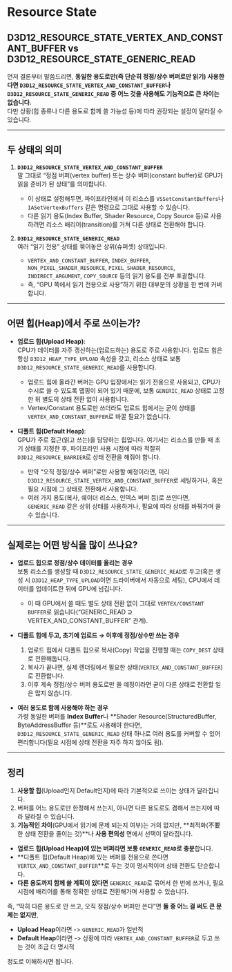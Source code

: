 # Resource State

## D3D12_RESOURCE_STATE_VERTEX_AND_CONSTANT_BUFFER vs D3D12_RESOURCE_STATE_GENERIC_READ
먼저 결론부터 말씀드리면, **동일한 용도로만(즉 단순히 정점/상수 버퍼로만 읽기) 사용한다면 `D3D12_RESOURCE_STATE_VERTEX_AND_CONSTANT_BUFFER`나 `D3D12_RESOURCE_STATE_GENERIC_READ` 중 어느 것을 사용해도 기능적으로 큰 차이는 없습니다.**  
다만 상황(힙 종류나 다른 용도로 함께 쓸 가능성 등)에 따라 권장되는 설정이 달라질 수 있습니다.

---

## 두 상태의 의미

1. **`D3D12_RESOURCE_STATE_VERTEX_AND_CONSTANT_BUFFER`**  
   말 그대로 “정점 버퍼(vertex buffer) 또는 상수 버퍼(constant buffer)로 GPU가 읽을 준비가 된 상태”를 의미합니다.  
   - 이 상태로 설정해두면, 파이프라인에서 이 리소스를 `VSSetConstantBuffers`나 `IASetVertexBuffers` 같은 명령으로 그대로 사용할 수 있습니다.  
   - 다른 읽기 용도(Index Buffer, Shader Resource, Copy Source 등)로 사용하려면 리소스 배리어(transition)를 거쳐 다른 상태로 전환해야 합니다.

2. **`D3D12_RESOURCE_STATE_GENERIC_READ`**  
   여러 “읽기 전용” 상태를 묶어놓은 상위(슈퍼셋) 상태입니다.  
   - `VERTEX_AND_CONSTANT_BUFFER`, `INDEX_BUFFER`, `NON_PIXEL_SHADER_RESOURCE`, `PIXEL_SHADER_RESOURCE`, `INDIRECT_ARGUMENT`, `COPY_SOURCE` 등의 읽기 용도를 전부 포괄합니다.  
   - 즉, “GPU 쪽에서 읽기 전용으로 사용”하기 위한 대부분의 상황을 한 번에 커버합니다.

---

## 어떤 힙(Heap)에서 주로 쓰이는가?

- **업로드 힙(Upload Heap)**:  
  CPU가 데이터를 자주 갱신하는(업로드하는) 용도로 주로 사용합니다. 업로드 힙은 항상 `D3D12_HEAP_TYPE_UPLOAD` 속성을 갖고, 리소스 상태로 보통 `D3D12_RESOURCE_STATE_GENERIC_READ`를 사용합니다.  
  - 업로드 힙에 올라간 버퍼는 GPU 입장에서는 읽기 전용으로 사용되고, CPU가 수시로 쓸 수 있도록 맵핑이 되어 있기 때문에, 보통 `GENERIC_READ` 상태로 고정한 뒤 별도의 상태 전환 없이 사용합니다.  
  - Vertex/Constant 용도로만 쓰더라도 업로드 힙에서는 굳이 상태를 `VERTEX_AND_CONSTANT_BUFFER`로 바꿀 필요가 없습니다.

- **디폴트 힙(Default Heap)**:  
  GPU가 주로 접근(읽고 쓰는)을 담당하는 힙입니다. 여기서는 리소스를 만들 때 초기 상태를 지정한 후, 파이프라인 사용 시점에 따라 적절히 `D3D12_RESOURCE_BARRIER`로 상태 전환을 해줘야 합니다.  
  - 만약 “오직 정점/상수 버퍼”로만 사용할 예정이라면, 미리 `D3D12_RESOURCE_STATE_VERTEX_AND_CONSTANT_BUFFER`로 세팅하거나, 혹은 필요 시점에 그 상태로 전환해서 사용합니다.  
  - 여러 가지 용도(복사, 쉐이더 리소스, 인덱스 버퍼 등)로 쓰인다면, `GENERIC_READ` 같은 상위 상태를 사용하거나, 필요에 따라 상태를 바꿔가며 쓸 수 있습니다.

---

## 실제로는 어떤 방식을 많이 쓰나요?

- **업로드 힙으로 정점/상수 데이터를 올리는 경우**  
  보통 리소스를 생성할 때 `D3D12_RESOURCE_STATE_GENERIC_READ`로 두고(혹은 생성 시 `D3D12_HEAP_TYPE_UPLOAD`이면 드라이버에서 자동으로 세팅), CPU에서 데이터를 업데이트한 뒤에 GPU에 넘깁니다.  
  - 이 때 GPU에서 쓸 때도 별도 상태 전환 없이 그대로 `VERTEX/CONSTANT BUFFER`로 읽습니다(“GENERIC_READ ⊇ VERTEX_AND_CONSTANT_BUFFER” 관계).  

- **디폴트 힙에 두고, 초기에 업로드 → 이후에 정점/상수만 쓰는 경우**  
  1. 업로드 힙에서 디폴트 힙으로 복사(Copy) 작업을 진행할 때는 `COPY_DEST` 상태로 전환해둡니다.  
  2. 복사가 끝나면, 실제 렌더링에서 필요한 상태(`VERTEX_AND_CONSTANT_BUFFER`)로 전환합니다.  
  3. 이후 계속 정점/상수 버퍼 용도로만 쓸 예정이라면 굳이 다른 상태로 전환할 일은 많지 않습니다.

- **여러 용도로 함께 사용해야 하는 경우**  
  가령 동일한 버퍼를 **Index Buffer**나 **Shader Resource(StructuredBuffer, ByteAddressBuffer 등)**로도 사용해야 한다면, `D3D12_RESOURCE_STATE_GENERIC_READ` 상태 하나로 여러 용도를 커버할 수 있어 편리합니다(필요 시점에 상태 전환을 자주 하지 않아도 됨).

---

## 정리

1. **사용할 힙**(Upload인지 Default인지)에 따라 기본적으로 쓰이는 상태가 달라집니다.  
2. 버퍼를 어느 용도로만 한정해서 쓰는지, 아니면 다른 용도로도 겸해서 쓰는지에 따라 달라질 수 있습니다.
3. **기능적인 차이**(GPU에서 읽기에 문제 되는지 여부)는 거의 없지만, **최적화(不要한 상태 전환을 줄이는 것)**나 **사용 편의성** 면에서 선택이 달라집니다.

- **업로드 힙(Upload Heap)에 있는 버퍼라면 보통 `GENERIC_READ`로 충분**합니다.  
- **디폴트 힙(Default Heap)에 있는 버퍼를 전용으로 쓴다면 `VERTEX_AND_CONSTANT_BUFFER`**로 두는 것이 명시적이며 상태 전환도 단순합니다.  
- **다른 용도까지 함께 쓸 계획이 있다면** `GENERIC_READ`로 묶어서 한 번에 쓰거나, 필요 시점에 배리어를 통해 정확한 상태로 전환해가며 사용할 수 있습니다.

즉, “딱히 다른 용도로 안 쓰고, 오직 정점/상수 버퍼만 쓴다”면 **둘 중 어느 걸 써도 큰 문제는 없지만**,  
- **Upload Heap**이라면 -> `GENERIC_READ`가 일반적  
- **Default Heap**이라면 -> 상황에 따라 `VERTEX_AND_CONSTANT_BUFFER`로 두고 쓰는 것이 조금 더 명시적  

정도로 이해하시면 됩니다.
